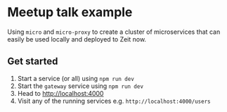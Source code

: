 # Meetup talk example

Using `micro` and `micro-proxy` to create a cluster of microservices that can easily be used locally and deployed to Zeit now.

## Get started

1. Start a service (or all) using `npm run dev`
2. Start the `gateway` service using `npm run dev`
3. Head to [http://localhost:4000](http://localhost:4000)
4. Visit any of the running services e.g. `http://localhost:4000/users`
